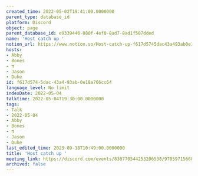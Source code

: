 ```yaml
---
created_time: 2022-05-02T19:41:00.0000000
parent_type: database_id
platform: Discord
object: page
parent_database_id: e9339446-880f-4ef0-8ad7-8ad1f507dded
name: 'Host catch up '
notion_url: https://www.notion.so/Host-catch-up-f617d5745dac43a493ab0e18a766cc64
hosts:
- Abby
- Bones
- π
- Jason
- Duke
id: f617d574-5dac-43a4-93ab-0e18a766cc64
language_level: No limit
indexDate: 2022-05-04
talktime: 2022-05-04T19:30:00.0000000
tags:
- Talk
- 2022-05-04
- Abby
- Bones
- π
- Jason
- Duke
last_edited_time: 2023-09-18T10:49:00.0000000
title: 'Host catch up '
meeting_link: https://discord.com/events/830770544253206538/970597156681568276
archived: false
---
```





